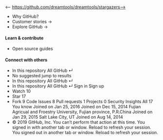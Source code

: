 <-- https://github.com/dreamtools/dreamtools/stargazers-->

* Why GitHub? 
* Customer stories →
* Explore GitHub →
#### Learn & contribute
* Open source guides
#### Connect with others
* In this repository  All GitHub  ↵
* No suggested jump to results
* In this repository  All GitHub  ↵
* In this repository  All GitHub  ↵
Sign in  Sign up
* Watch  10 
* Star  17 
* Fork  9 
Code Issues 8 Pull requests 1 Projects 0 Security  Insights
All 17 You know
Joined on Jan 25, 2016
Joined on Dec 15, 2014
Fujian Agricual and Froestry University, Fujian province, P.R.China
Joined on Jan 29, 2015
Salt Lake City, UT
Joined on Aug 14, 2014
* © 2019 GitHub, Inc.
You can’t perform that action at this time.
You signed in with another tab or window. Reload to refresh your session. You signed out in another tab or window. Reload to refresh your session.